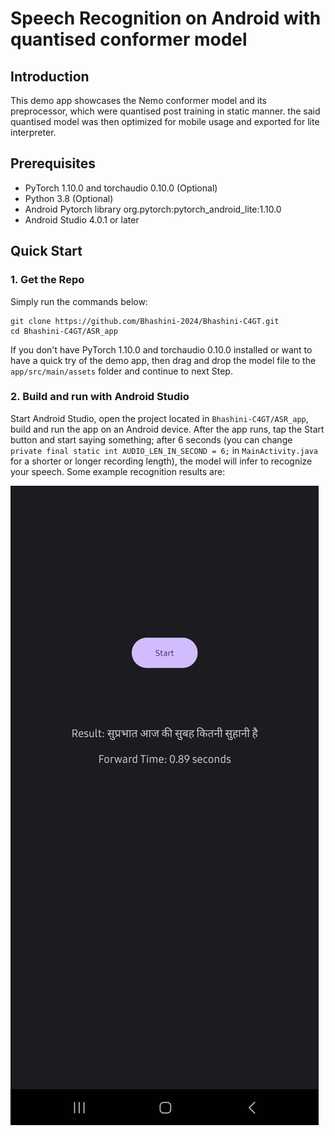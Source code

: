# Speech Recognition on Android with quantised conformer model

## Introduction

This demo app showcases the Nemo conformer model and its preprocessor, which were quantised post training in static manner. the said quantised model was then optimized for mobile usage and exported for lite interpreter. 

## Prerequisites

* PyTorch 1.10.0 and torchaudio 0.10.0 (Optional)
* Python 3.8 (Optional)
* Android Pytorch library org.pytorch:pytorch_android_lite:1.10.0
* Android Studio 4.0.1 or later

## Quick Start

### 1. Get the Repo

Simply run the commands below:

```
git clone https://github.com/Bhashini-2024/Bhashini-C4GT.git
cd Bhashini-C4GT/ASR_app
```

If you don't have PyTorch 1.10.0 and torchaudio 0.10.0 installed or want to have a quick try of the demo app, then drag and drop the model file to the `app/src/main/assets` folder and continue to next Step.

### 2. Build and run with Android Studio

Start Android Studio, open the project located in `Bhashini-C4GT/ASR_app`, build and run the app on an Android device. After the app runs, tap the Start button and start saying something; after 6 seconds (you can change `private final static int AUDIO_LEN_IN_SECOND = 6;` in `MainActivity.java` for a shorter or longer recording length), the model will infer to recognize your speech. Some example recognition results are:

![](screenshot.png)
